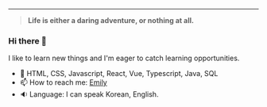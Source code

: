 ----------------------------------------------------------------------
> **Life is either a daring adventure, or nothing at all.**

### Hi there 👋
I like to learn new things and I'm eager to catch learning opportunities.

- 🤖 HTML, CSS, Javascript, React, Vue, Typescript, Java, SQL 
- 📫 How to reach me: [Emily](mailto:younggyoung.lee1@gmail.com)
- 🔉 Language: I can speak Korean, English.
